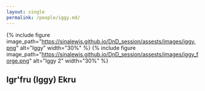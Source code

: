 ```yaml
---
layout: single
permalink: /people/iggy.md/
---
```


{% include figure image_path="https://sinalewis.github.io/DnD_session/assests/images/iggy.png" alt="Iggy" width="30%" %}
{% include figure image_path="https://sinalewis.github.io/DnD_session/assests/images/iggy_forge.png" alt="Iggy 2" width="30%" %}

## Igr'fru (Iggy) Ekru

